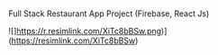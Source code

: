 ###
Full Stack Restaurant App Project (Firebase, React Js)

![]https://r.resimlink.com/XiTc8bBSw.png)](https://resimlink.com/XiTc8bBSw)
